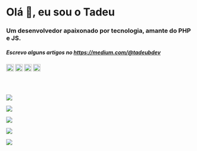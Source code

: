 <h1>Olá 👋, eu sou o Tadeu</h1>
<h3>Um desenvolvedor apaixonado por tecnologia, amante do PHP e JS.</h3>
<h5>Escrevo alguns artigos no <a href="https://medium.com/@tadeubdev">https://medium.com/@tadeubdev</a></h5>
<a href="https://dev.to/tadeubdev" target="blank"><img align="center" src="https://cdn.jsdelivr.net/npm/simple-icons@3.0.1/icons/dev-dot-to.svg" alt="tadeubdev" height="20" width="20" /></a>
<a href="https://twitter.com/tadeubdev" target="blank"><img align="center" src="https://cdn.jsdelivr.net/npm/simple-icons@3.0.1/icons/twitter.svg" alt="tadeubdev" height="20" width="20" /></a>
<a href="https://linkedin.com/in/tadeubdev" target="blank"><img align="center" src="https://cdn.jsdelivr.net/npm/simple-icons@3.0.1/icons/linkedin.svg" alt="tadeubdev" height="20" width="20" /></a>
<a href="https://pt.stackoverflow.com/users/4475/tadeubdev" target="blank"><img align="center" src="https://cdn.jsdelivr.net/npm/simple-icons@3.0.1/icons/stackoverflow.svg" alt="5278356/tadeubdev" height="20" width="20" /></a>

<br/><br/>

![](https://github-profile-summary-cards.vercel.app/api/cards/profile-details?username=tadeubdev&theme=vue)

![](https://github-profile-summary-cards.vercel.app/api/cards/repos-per-language?username=tadeubdev&theme=vue)

![](https://github-profile-summary-cards.vercel.app/api/cards/most-commit-language?username=tadeubdev&theme=vue)

![](https://github-profile-summary-cards.vercel.app/api/cards/stats?username=tadeubdev&theme=vue)

![](https://github-profile-summary-cards.vercel.app/api/cards/productive-time?username=tadeubdev&theme=vue)
